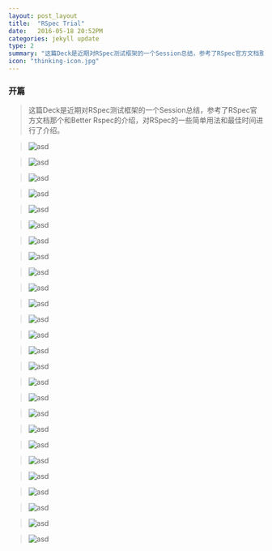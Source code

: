 ```yaml
---
layout: post_layout
title:  "RSpec Trial"
date:   2016-05-18 20:52PM
categories: jekyll update
type: 2
summary: "这篇Deck是近期对RSpec测试框架的一个Session总结，参考了RSpec官方文档那个和Better Rspec的介绍，对RSpec的一些简单用法和最佳时间进行了介绍。"
icon: "thinking-icon.jpg"
---
```

### 开篇

>这篇Deck是近期对RSpec测试框架的一个Session总结，参考了RSpec官方文档那个和Better Rspec的介绍，对RSpec的一些简单用法和最佳时间进行了介绍。


>![asd](/../img/RSpec/RSpec.001.jpeg)

>![asd](/../img/RSpec/RSpec.002.jpeg)

>![asd](/../img/RSpec/RSpec.003.jpeg)

>![asd](/../img/RSpec/RSpec.004.jpeg)

>![asd](/../img/RSpec/RSpec.005.jpeg)

>![asd](/../img/RSpec/RSpec.006.jpeg)

>![asd](/../img/RSpec/RSpec.007.jpeg)

>![asd](/../img/RSpec/RSpec.008.jpeg)

>![asd](/../img/RSpec/RSpec.009.jpeg)

>![asd](/../img/RSpec/RSpec.010.jpeg)

>![asd](/../img/RSpec/RSpec.011.jpeg)

>![asd](/../img/RSpec/RSpec.012.jpeg)

>![asd](/../img/RSpec/RSpec.013.jpeg)

>![asd](/../img/RSpec/RSpec.014.jpeg)

>![asd](/../img/RSpec/RSpec.015.jpeg)

>![asd](/../img/RSpec/RSpec.016.jpeg)

>![asd](/../img/RSpec/RSpec.017.jpeg)

>![asd](/../img/RSpec/RSpec.018.jpeg)

>![asd](/../img/RSpec/RSpec.019.jpeg)

>![asd](/../img/RSpec/RSpec.020.jpeg)

>![asd](/../img/RSpec/RSpec.021.jpeg)

>![asd](/../img/RSpec/RSpec.022.jpeg)

>![asd](/../img/RSpec/RSpec.023.jpeg)

>![asd](/../img/RSpec/RSpec.024.jpeg)

>![asd](/../img/RSpec/RSpec.025.jpeg)

>![asd](/../img/RSpec/RSpec.026.jpeg)
